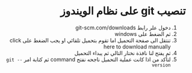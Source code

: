# <div dir=rtl>تنصيب git على نظام الويندوز  </div>
<div dir=rtl>

1. دخول علر رابط git-scm.com/downloads 
2. ثم الضغط على windows 
3. تنتقل الى صفحة التحميل اما تقوم بتحميل تلقائي او يجب الضغط على click here to download manually
4. ثم يفتح لنا نافذة نختار التالي ثم يبداء التحميل 
5. لتأكد من اذا كانت عملية التحميل ناجحه نفتح command ثم كتابة امر `git --version `
</div>